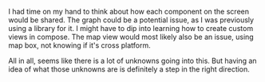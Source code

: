 I had time on my hand to think about how each component on the screen would be shared. The graph could be a potential issue, as I was previously using a library for it. I might have to dip into learning how to create custom views in compose. The map view would most likely also be an issue, using map box, not knowing if it's cross platform.

All in all, seems like there is a lot of unknowns going into this. But having an idea of what those unknowns are is definitely a step in the right direction.
